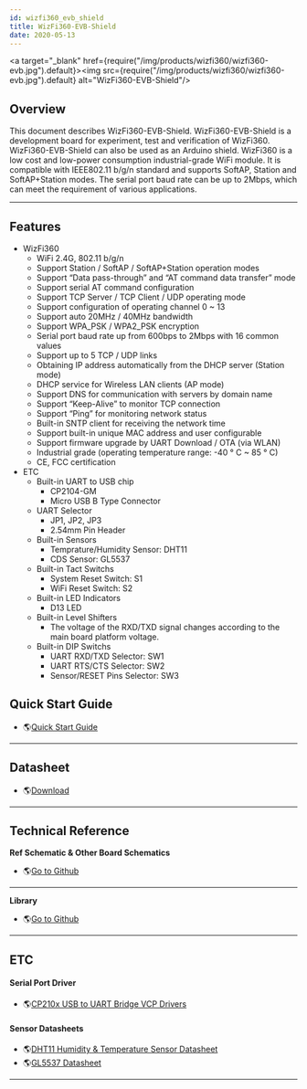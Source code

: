 ```yaml
---
id: wizfi360_evb_shield
title: WizFi360-EVB-Shield
date: 2020-05-13
---
```


<a target="_blank" href={require("/img/products/wizfi360/wizfi360-evb.jpg").default}><img src={require("/img/products/wizfi360/wizfi360-evb.jpg").default} alt="WizFi360-EVB-Shield"/></a>

## Overview

This document describes WizFi360-EVB-Shield. WizFi360-EVB-Shield is a
development board for experiment, test and verification of WizFi360.
WizFi360-EVB-Shield can also be used as an Arduino shield. WizFi360 is a
low cost and low-power consumption industrial-grade WiFi module. It is
compatible with IEEE802.11 b/g/n standard and supports SoftAP, Station
and SoftAP+Station modes. The serial port baud rate can be up to 2Mbps,
which can meet the requirement of various applications.

-----

## Features

  - WizFi360
      - WiFi 2.4G, 802.11 b/g/n
      - Support Station / SoftAP / SoftAP+Station operation modes
      - Support “Data pass-through” and “AT command data transfer” mode
      - Support serial AT command configuration
      - Support TCP Server / TCP Client / UDP operating mode
      - Support configuration of operating channel 0 \~ 13
      - Support auto 20MHz / 40MHz bandwidth
      - Support WPA\_PSK / WPA2\_PSK encryption
      - Serial port baud rate up from 600bps to 2Mbps with 16 common
        values
      - Support up to 5 TCP / UDP links
      - Obtaining IP address automatically from the DHCP server (Station
        mode)
      - DHCP service for Wireless LAN clients (AP mode)
      - Support DNS for communication with servers by domain name
      - Support “Keep-Alive” to monitor TCP connection
      - Support “Ping” for monitoring network status
      - Built-in SNTP client for receiving the network time
      - Support built-in unique MAC address and user configurable
      - Support firmware upgrade by UART Download / OTA (via WLAN)
      - Industrial grade (operating temperature range: -40 ° C \~ 85 °
        C)
      - CE, FCC certification 
  - ETC
      - Built-in UART to USB chip
          - CP2104-GM
          - Micro USB B Type Connector
      - UART Selector
          - JP1, JP2, JP3
          - 2.54mm Pin Header
      - Built-in Sensors
          - Temprature/Humidity Sensor: DHT11
          - CDS Sensor: GL5537
      - Built-in Tact Switchs
          - System Reset Switch: S1
          - WiFi Reset Switch: S2
      - Built-in LED Indicators
          - D13 LED
      - Built-in Level Shifters
          - The voltage of the RXD/TXD signal changes according to the
            main board platform voltage.
      - Built-in DIP Switchs
          - UART RXD/TXD Selector: SW1
          - UART RTS/CTS Selector: SW2
          - Sensor/RESET Pins Selector: SW3

## Quick Start Guide

  - 🌎[Quick Start Guide](documents#quick-start-guide)

-----

## Datasheet

  - 🌎[Download](documents#wizfi360-evb-shield)

-----

## Technical Reference

**Ref Schematic & Other Board Schematics**

  - 🌎[Go to Github](https://github.com/Wiznet/Hardware-Files-of-WIZnet/tree/master/07_WizFi_Module/WizFi360-EVB-Shield)

-----

**Library**

  - 🌎[Go to Github](https://github.com/wizfi/Release)

-----

## ETC

#### Serial Port Driver

  - 🌎[CP210x USB to UART Bridge VCP Drivers](http://www.silabs.com/products/development-tools/software/usb-to-uart-bridge-vcp-drivers)

#### Sensor Datasheets

  - 🌎<a href="http://www.micropik.com/PDF/dht11.pdf" target="_blank">DHT11 Humidity & Temperature Sensor Datasheet</a>
  - 🌎<a href="https://www.kth.se/social/files/54ef17dbf27654753f437c56/GL5537.pdf" target="_blank">GL5537 Datasheet</a>

-----
